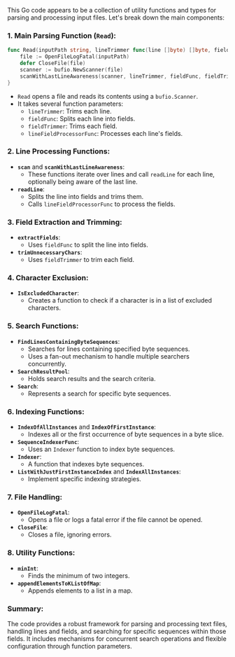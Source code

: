 This Go code appears to be a collection of utility functions and types for parsing and processing input files. Let's break down the main components:

### 1. **Main Parsing Function (`Read`)**:
```go
func Read(inputPath string, lineTrimmer func(line []byte) []byte, fieldFunc func([]byte) [][]byte, fieldTrimmer func([]byte) []byte, lineFieldProcessorFunc func(input [][]byte, last bool)) {
    file := OpenFileLogFatal(inputPath)
    defer CloseFile(file)
    scanner := bufio.NewScanner(file)
    scanWithLastLineAwareness(scanner, lineTrimmer, fieldFunc, fieldTrimmer, lineFieldProcessorFunc)
}
```
- `Read` opens a file and reads its contents using a `bufio.Scanner`.
- It takes several function parameters:
  - `lineTrimmer`: Trims each line.
  - `fieldFunc`: Splits each line into fields.
  - `fieldTrimmer`: Trims each field.
  - `lineFieldProcessorFunc`: Processes each line's fields.

### 2. **Line Processing Functions**:
- **`scan`** and **`scanWithLastLineAwareness`**:
  - These functions iterate over lines and call `readLine` for each line, optionally being aware of the last line.
- **`readLine`**:
  - Splits the line into fields and trims them.
  - Calls `lineFieldProcessorFunc` to process the fields.

### 3. **Field Extraction and Trimming**:
- **`extractFields`**:
  - Uses `fieldFunc` to split the line into fields.
- **`trimUnnecessaryChars`**:
  - Uses `fieldTrimmer` to trim each field.

### 4. **Character Exclusion**:
- **`IsExcludedCharacter`**:
  - Creates a function to check if a character is in a list of excluded characters.

### 5. **Search Functions**:
- **`FindLinesContainingByteSequences`**:
  - Searches for lines containing specified byte sequences.
  - Uses a fan-out mechanism to handle multiple searchers concurrently.
- **`SearchResultPool`**:
  - Holds search results and the search criteria.
- **`Search`**:
  - Represents a search for specific byte sequences.

### 6. **Indexing Functions**:
- **`IndexOfAllInstances`** and **`IndexOfFirstInstance`**:
  - Indexes all or the first occurrence of byte sequences in a byte slice.
- **`SequenceIndexerFunc`**:
  - Uses an `Indexer` function to index byte sequences.
- **`Indexer`**:
  - A function that indexes byte sequences.
- **`ListWithJustFirstInstanceIndex`** and **`IndexAllInstances`**:
  - Implement specific indexing strategies.

### 7. **File Handling**:
- **`OpenFileLogFatal`**:
  - Opens a file or logs a fatal error if the file cannot be opened.
- **`CloseFile`**:
  - Closes a file, ignoring errors.

### 8. **Utility Functions**:
- **`minInt`**:
  - Finds the minimum of two integers.
- **`appendElementsToKListOfMap`**:
  - Appends elements to a list in a map.

### Summary:
The code provides a robust framework for parsing and processing text files, handling lines and fields, and searching for specific sequences within those fields. It includes mechanisms for concurrent search operations and flexible configuration through function parameters.


